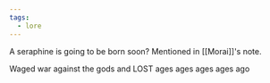```yaml
---
tags:
  - lore
---
```

A seraphine is going to be born soon?
Mentioned in [[Morai]]'s note.

Waged war against the gods and LOST ages ages ages ages ago

